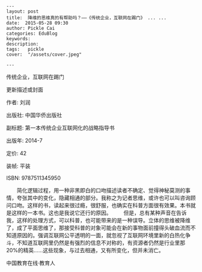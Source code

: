 
    ---
    layout: post  
    title:  降维的思维真的有帮助吗？——《传统企业，互联网在踢门》 ... ...  
    date:  2015-05-28 09:30  
    author: Pickle Cai  
    categories: EduBlog  
    keywords: 
    description:   
    tags:	pickle   
    cover:  "/assets/cover.jpeg"  

    ---  
    
传统企业，互联网在踢门 

更新描述或封面

作者: 刘润 

出版社: 中国华侨出版社

副标题: 第一本传统企业互联网化的战略指导书

出版年: 2014-7

定价: 42

装帧: 平装

ISBN: 9787511345950

　　简化逻辑过程，用一种非黑即白的口吻描述读者不确定、觉得神秘莫测的事情，夸张其中的变化，隐藏相通的部分。我称之为记者思维，或许也可以叫咨询顾问口吻。这样的书，读起来很过瘾，很舒服，也确实在科普方面很有效果。本书就是这样的一本书。这也是我说它还行的原因。 　　但是，总有某种声音在告诉我，这样的处理方式，可以科普，也可能带来的是一种误导。立体的思维被降维了，成了平面思维了，那接受科普的对象可能会在新的事物面前撞得头破血流而不知道原因的。强调互联网公平透明的一面，就忽视了互联网环境里新的白热化争斗，不知道互联网里仍然是有强烈的信息不对称的，有资源者仍然是行业里那20%的精英……这些现象，与过去相通，又有所变化，但并未消亡。



		    
 中国教育在线·教育人

